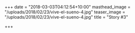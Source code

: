 +++
date = "2018-03-03T04:12:54+10:00"
masthead_image = "/uploads/2018/02/23/vive-el-sueno-4.jpg"
teaser_image = "/uploads/2018/02/23/vive-el-sueno-4.jpg"
title = "Story #3"

+++
